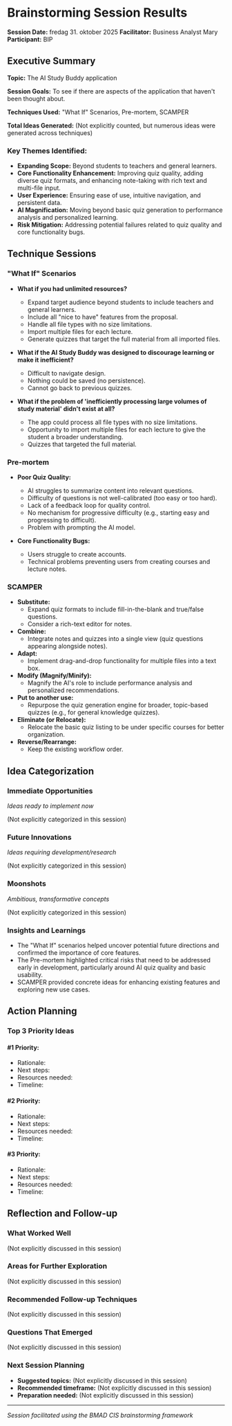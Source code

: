 # Brainstorming Session Results

**Session Date:** fredag 31. oktober 2025
**Facilitator:** Business Analyst Mary
**Participant:** BIP

## Executive Summary

**Topic:** The AI Study Buddy application

**Session Goals:** To see if there are aspects of the application that haven't been thought about.

**Techniques Used:** "What If" Scenarios, Pre-mortem, SCAMPER

**Total Ideas Generated:** (Not explicitly counted, but numerous ideas were generated across techniques)

### Key Themes Identified:

*   **Expanding Scope:** Beyond students to teachers and general learners.
*   **Core Functionality Enhancement:** Improving quiz quality, adding diverse quiz formats, and enhancing note-taking with rich text and multi-file input.
*   **User Experience:** Ensuring ease of use, intuitive navigation, and persistent data.
*   **AI Magnification:** Moving beyond basic quiz generation to performance analysis and personalized learning.
*   **Risk Mitigation:** Addressing potential failures related to quiz quality and core functionality bugs.

## Technique Sessions

### "What If" Scenarios

*   **What if you had unlimited resources?**
    *   Expand target audience beyond students to include teachers and general learners.
    *   Include all "nice to have" features from the proposal.
    *   Handle all file types with no size limitations.
    *   Import multiple files for each lecture.
    *   Generate quizzes that target the full material from all imported files.

*   **What if the AI Study Buddy was designed to discourage learning or make it inefficient?**
    *   Difficult to navigate design.
    *   Nothing could be saved (no persistence).
    *   Cannot go back to previous quizzes.

*   **What if the problem of 'inefficiently processing large volumes of study material' didn't exist at all?**
    *   The app could process all file types with no size limitations.
    *   Opportunity to import multiple files for each lecture to give the student a broader understanding.
    *   Quizzes that targeted the full material.

### Pre-mortem

*   **Poor Quiz Quality:**
    *   AI struggles to summarize content into relevant questions.
    *   Difficulty of questions is not well-calibrated (too easy or too hard).
    *   Lack of a feedback loop for quality control.
    *   No mechanism for progressive difficulty (e.g., starting easy and progressing to difficult).
    *   Problem with prompting the AI model.

*   **Core Functionality Bugs:**
    *   Users struggle to create accounts.
    *   Technical problems preventing users from creating courses and lecture notes.

### SCAMPER

*   **Substitute:**
    *   Expand quiz formats to include fill-in-the-blank and true/false questions.
    *   Consider a rich-text editor for notes.
*   **Combine:**
    *   Integrate notes and quizzes into a single view (quiz questions appearing alongside notes).
*   **Adapt:**
    *   Implement drag-and-drop functionality for multiple files into a text box.
*   **Modify (Magnify/Minify):**
    *   Magnify the AI's role to include performance analysis and personalized recommendations.
*   **Put to another use:**
    *   Repurpose the quiz generation engine for broader, topic-based quizzes (e.g., for general knowledge quizzes).
*   **Eliminate (or Relocate):**
    *   Relocate the basic quiz listing to be under specific courses for better organization.
*   **Reverse/Rearrange:**
    *   Keep the existing workflow order.

## Idea Categorization

### Immediate Opportunities

_Ideas ready to implement now_

(Not explicitly categorized in this session)

### Future Innovations

_Ideas requiring development/research_

(Not explicitly categorized in this session)

### Moonshots

_Ambitious, transformative concepts_

(Not explicitly categorized in this session)

### Insights and Learnings

*   The "What If" scenarios helped uncover potential future directions and confirmed the importance of core features.
*   The Pre-mortem highlighted critical risks that need to be addressed early in development, particularly around AI quiz quality and basic usability.
*   SCAMPER provided concrete ideas for enhancing existing features and exploring new use cases.

## Action Planning

### Top 3 Priority Ideas

#### #1 Priority: 

- Rationale: 
- Next steps: 
- Resources needed: 
- Timeline: 

#### #2 Priority: 

- Rationale: 
- Next steps: 
- Resources needed: 
- Timeline: 

#### #3 Priority: 

- Rationale: 
- Next steps: 
- Resources needed: 
- Timeline: 

## Reflection and Follow-up

### What Worked Well

(Not explicitly discussed in this session)

### Areas for Further Exploration

(Not explicitly discussed in this session)

### Recommended Follow-up Techniques

(Not explicitly discussed in this session)

### Questions That Emerged

(Not explicitly discussed in this session)

### Next Session Planning

- **Suggested topics:** (Not explicitly discussed in this session)
- **Recommended timeframe:** (Not explicitly discussed in this session)
- **Preparation needed:** (Not explicitly discussed in this session)

---

_Session facilitated using the BMAD CIS brainstorming framework_

